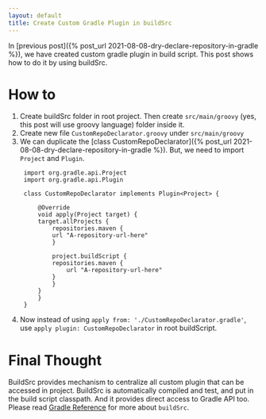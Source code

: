 ```yaml
---
layout: default
title: Create Custom Gradle Plugin in buildSrc
---
```

In [previous post]({% post_url 2021-08-08-dry-declare-repository-in-gradle %}), we have created custom gradle plugin in build script. This post shows how to do it by using buildSrc.

# How to
1. Create buildSrc folder in root project. Then create `src/main/groovy` (yes, this post will use groovy language) folder inside it.
1. Create new file `CustomRepoDeclarator.groovy` under `src/main/groovy`
1. We can duplicate the [class CustomRepoDeclarator]({% post_url 2021-08-08-dry-declare-repository-in-gradle %}). But, we need to import `Project` and `Plugin`.
   ```
	import org.gradle.api.Project
	import org.gradle.api.Plugin

	class CustomRepoDeclarator implements Plugin<Project> {

	    @Override
	    void apply(Project target) {
		target.allProjects {
		    repositories.maven {
			url "A-repository-url-here"
		    }
		    
		    project.buildScript {
			repositories.maven {
			    url "A-repository-url-here"
			}
		    }
		}
	    }
	}

   ```
1. Now instead of using `apply from: './CustomRepoDeclarator.gradle'`, use `apply plugin: CustomRepoDeclarator` in root buildScript.

# Final Thought
BuildSrc provides mechanism to centralize all custom plugin that can be accessed in project. BuildSrc is automatically compiled and test, and put in the build script classpath. And it provides direct access to Gradle API too. Please read [Gradle Reference](https://docs.gradle.org/current/userguide/organizing_gradle_projects.html#sec:build_sources) for more about `buildSrc`.

